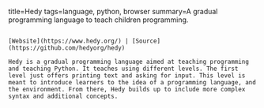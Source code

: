 title=Hedy
tags=language, python, browser
summary=A gradual programming language to teach children programming.
~~~~~~

[Website](https://www.hedy.org/) | [Source](https://github.com/hedyorg/hedy)

Hedy is a gradual programming language aimed at teaching programming and teaching Python. It teaches using different levels. The first level just offers printing text and asking for input. This level is meant to introduce learners to the idea of a programming language, and the environment. From there, Hedy builds up to include more complex syntax and additional concepts.

